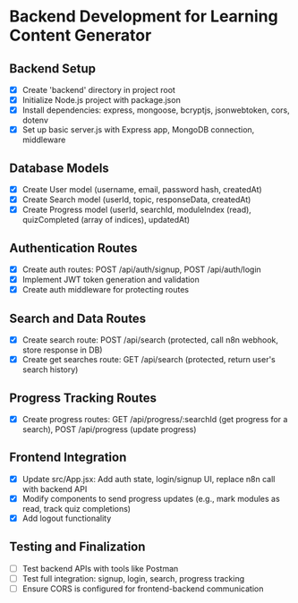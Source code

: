 # Backend Development for Learning Content Generator

## Backend Setup
- [x] Create 'backend' directory in project root
- [x] Initialize Node.js project with package.json
- [x] Install dependencies: express, mongoose, bcryptjs, jsonwebtoken, cors, dotenv
- [x] Set up basic server.js with Express app, MongoDB connection, middleware

## Database Models
- [x] Create User model (username, email, password hash, createdAt)
- [x] Create Search model (userId, topic, responseData, createdAt)
- [x] Create Progress model (userId, searchId, moduleIndex (read), quizCompleted (array of indices), updatedAt)

## Authentication Routes
- [x] Create auth routes: POST /api/auth/signup, POST /api/auth/login
- [x] Implement JWT token generation and validation
- [x] Create auth middleware for protecting routes

## Search and Data Routes
- [x] Create search route: POST /api/search (protected, call n8n webhook, store response in DB)
- [x] Create get searches route: GET /api/search (protected, return user's search history)

## Progress Tracking Routes
- [x] Create progress routes: GET /api/progress/:searchId (get progress for a search), POST /api/progress (update progress)

## Frontend Integration
- [x] Update src/App.jsx: Add auth state, login/signup UI, replace n8n call with backend API
- [x] Modify components to send progress updates (e.g., mark modules as read, track quiz completions)
- [x] Add logout functionality

## Testing and Finalization
- [ ] Test backend APIs with tools like Postman
- [ ] Test full integration: signup, login, search, progress tracking
- [ ] Ensure CORS is configured for frontend-backend communication
